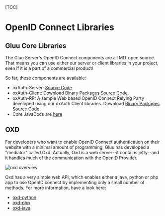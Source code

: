 [TOC]
# OpenID Connect Libraries

## Gluu Core Libraries

The Gluu Server's OpenID Connect components are all MIT open source.
That means you can use either our server or client libraries in your
project, even if it is a part of a commercial product! 

So far, these components are available:

- oxAuth-Server: [Source Code](https://github.com/GluuFederation/oxAuth/tree/master/Server).
- oxAuth-Client: Download [Binary Packages](http://ox.gluu.org/maven/org/xdi/oxauth-client/)
[Source Code](https://github.com/GluuFederation/oxAuth/tree/master/Client).
- oxAuth-RP: A sample Web based OpenID Connect Relying Party developed using our oxAuth Client libraries.
Download [Binary Packages](http://ox.gluu.org/maven/org/xdi/oxauth-rp/)
[Source Code](https://github.com/GluuFederation/oxAuth/tree/master/RP).
- Core JavaDocs are [here](http://ox.gluu.org/oxauth-javadocs/apidocs/)

## OXD

For developers who want to enable OpenID Connect authentication on their
website with a minimal amount of programming, Gluu has developed a
"mediator" called Oxd. Actually, Oxd is a web server--it contains
jetty--and it handles much of the communication with the OpenID
Provider.

![oxd overview](https://raw.githubusercontent.com/GluuFederation/docs/master/sources/img/oxd/oxd-rp.png)

Oxd has a very simple web API, which enables either a java, python or
php app to use OpenID connect by implementing only a small number of
methods. For more information, have a look here:

- [oxd-python](https://github.com/GluuFederation/oxd-python)
- [oxd-php](https://github.com/GluuFederation/oxd-php)
- [oxd-java](https://github.com/GluuFederation/oxd/tree/master/oxd-client)

